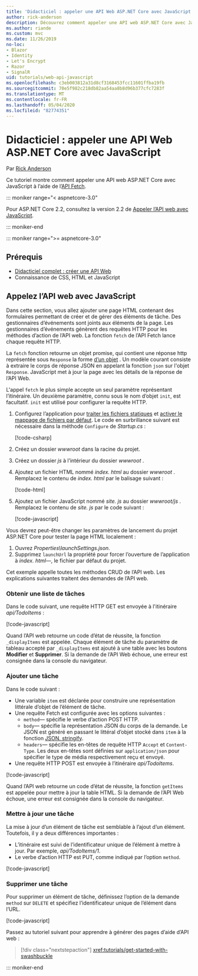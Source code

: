 ```yaml
---
title: 'Didacticiel : appeler une API Web ASP.NET Core avec JavaScript'
author: rick-anderson
description: Découvrez comment appeler une API web ASP.NET Core avec JavaScript.
ms.author: riande
ms.custom: mvc
ms.date: 11/26/2019
no-loc:
- Blazor
- Identity
- Let's Encrypt
- Razor
- SignalR
uid: tutorials/web-api-javascript
ms.openlocfilehash: c3eb003812a31d8cf3168453fcc11601ffba19fb
ms.sourcegitcommit: 70e5f982c218db82aa54aa8b8d96b377cfc7283f
ms.translationtype: MT
ms.contentlocale: fr-FR
ms.lasthandoff: 05/04/2020
ms.locfileid: "82774351"
---
```

# <a name="tutorial-call-an-aspnet-core-web-api-with-javascript"></a>Didacticiel : appeler une API Web ASP.NET Core avec JavaScript

Par [Rick Anderson](https://twitter.com/RickAndMSFT)

Ce tutoriel montre comment appeler une API web ASP.NET Core avec JavaScript à l’aide de l’[API Fetch](https://developer.mozilla.org/docs/Web/API/Fetch_API).

::: moniker range="< aspnetcore-3.0"

Pour ASP.NET Core 2.2, consultez la version 2.2 de [Appeler l’API web avec JavaScript](xref:tutorials/first-web-api#call-the-web-api-with-javascript).

::: moniker-end

::: moniker range=">= aspnetcore-3.0"

## <a name="prerequisites"></a>Prérequis

* [Didacticiel complet : créer une API Web](xref:tutorials/first-web-api)
* Connaissance de CSS, HTML et JavaScript

## <a name="call-the-web-api-with-javascript"></a>Appelez l’API web avec JavaScript

Dans cette section, vous allez ajouter une page HTML contenant des formulaires permettant de créer et de gérer des éléments de tâche. Des gestionnaires d’événements sont joints aux éléments de la page. Les gestionnaires d’événements génèrent des requêtes HTTP pour les méthodes d’action de l’API web. La fonction `fetch` de l’API Fetch lance chaque requête HTTP.

La `fetch` fonction retourne un objet promise, qui contient une réponse http représentée sous `Response` la forme [d’un objet](https://developer.mozilla.org/docs/Web/JavaScript/Reference/Global_Objects/Promise) . Un modèle courant consiste à extraire le corps de réponse JSON en appelant la fonction `json` sur l'objet `Response`. JavaScript met à jour la page avec les détails de la réponse de l’API Web.

L'appel `fetch` le plus simple accepte un seul paramètre représentant l’itinéraire. Un deuxième paramètre, connu sous le nom d’objet `init`, est facultatif. `init` est utilisé pour configurer la requête HTTP.

1. Configurez l’application pour [traiter les fichiers statiques](/dotnet/api/microsoft.aspnetcore.builder.staticfileextensions.usestaticfiles#Microsoft_AspNetCore_Builder_StaticFileExtensions_UseStaticFiles_Microsoft_AspNetCore_Builder_IApplicationBuilder_) et [activer le mappage de fichiers par défaut](/dotnet/api/microsoft.aspnetcore.builder.defaultfilesextensions.usedefaultfiles#Microsoft_AspNetCore_Builder_DefaultFilesExtensions_UseDefaultFiles_Microsoft_AspNetCore_Builder_IApplicationBuilder_). Le code en surbrillance suivant est nécessaire dans la méthode `Configure` de *Startup.cs* :

    [!code-csharp[](first-web-api/samples/3.0/TodoApi/StartupJavaScript.cs?highlight=8-9&name=snippet_configure)]

1. Créez un dossier *wwwroot* dans la racine du projet.

1. Créez un dossier *js* à l’intérieur du dossier *wwwroot* .

1. Ajoutez un fichier HTML nommé *index. html* au dossier *wwwroot* . Remplacez le contenu de *index. html* par le balisage suivant :

    [!code-html[](first-web-api/samples/3.0/TodoApi/wwwroot/index.html)]

1. Ajoutez un fichier JavaScript nommé *site. js* au dossier *wwwroot/js* . Remplacez le contenu de *site. js* par le code suivant :

    [!code-javascript[](first-web-api/samples/3.0/TodoApi/wwwroot/js/site.js?name=snippet_SiteJs)]

Vous devrez peut-être changer les paramètres de lancement du projet ASP.NET Core pour tester la page HTML localement :

1. Ouvrez *Properties\launchSettings.json*.
1. Supprimez `launchUrl` la propriété pour forcer l’ouverture de l’application à *index. html*&mdash;, le fichier par défaut du projet.

Cet exemple appelle toutes les méthodes CRUD de l’API web. Les explications suivantes traitent des demandes de l’API web.

### <a name="get-a-list-of-to-do-items"></a>Obtenir une liste de tâches

Dans le code suivant, une requête HTTP GET est envoyée à l'itinéraire *api/TodoItems* :

[!code-javascript[](first-web-api/samples/3.0/TodoApi/wwwroot/js/site.js?name=snippet_GetItems)]

Quand l’API web retourne un code d’état de réussite, la fonction `_displayItems` est appelée. Chaque élément de tâche du paramètre de tableau accepté par `_displayItems` est ajouté à une table avec les boutons **Modifier** et **Supprimer**. Si la demande de l’API Web échoue, une erreur est consignée dans la console du navigateur.

### <a name="add-a-to-do-item"></a>Ajouter une tâche

Dans le code suivant :

* Une variable `item` est déclarée pour construire une représentation littérale d’objet de l’élément de tâche.
* Une requête Fetch est configurée avec les options suivantes :
  * `method`&mdash; spécifie le verbe d’action POST HTTP.
  * `body`&mdash; spécifie la représentation JSON du corps de la demande. Le JSON est généré en passant le littéral d’objet stocké dans `item` à la fonction [JSON. stringify](https://developer.mozilla.org/docs/Web/JavaScript/Reference/Global_Objects/JSON/stringify).
  * `headers`&mdash; spécifie les en-têtes de requête HTTP `Accept` et `Content-Type`. Les deux en-têtes sont définies sur `application/json` pour spécifier le type de média respectivement reçu et envoyé.
* Une requête HTTP POST est envoyée à l’itinéraire *api/TodoItems*.

[!code-javascript[](first-web-api/samples/3.0/TodoApi/wwwroot/js/site.js?name=snippet_AddItem)]

Quand l’API web retourne un code d’état de réussite, la fonction `getItems` est appelée pour mettre à jour la table HTML. Si la demande de l’API Web échoue, une erreur est consignée dans la console du navigateur.

### <a name="update-a-to-do-item"></a>Mettre à jour une tâche

La mise à jour d’un élément de tâche est semblable à l’ajout d’un élément. Toutefois, il y a deux différences importantes :

* L’itinéraire est suivi de l’identificateur unique de l’élément à mettre à jour. Par exemple, *api/TodoItems/1*.
* Le verbe d’action HTTP est PUT, comme indiqué par l’option `method`.

[!code-javascript[](first-web-api/samples/3.0/TodoApi/wwwroot/js/site.js?name=snippet_UpdateItem)]

### <a name="delete-a-to-do-item"></a>Supprimer une tâche

Pour supprimer un élément de tâche, définissez l’option de la demande `method` sur `DELETE` et spécifiez l’identificateur unique de l’élément dans l’URL.

[!code-javascript[](first-web-api/samples/3.0/TodoApi/wwwroot/js/site.js?name=snippet_DeleteItem)]

Passez au tutoriel suivant pour apprendre à générer des pages d’aide d’API web :

> [!div class="nextstepaction"]
> <xref:tutorials/get-started-with-swashbuckle>

::: moniker-end
